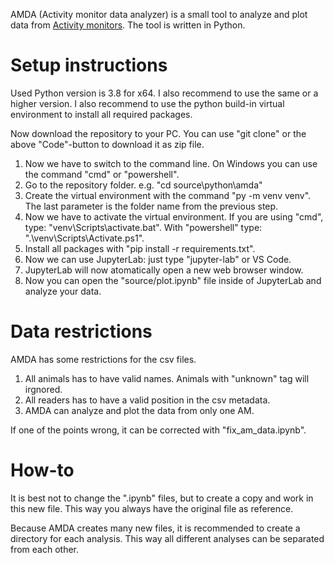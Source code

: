 AMDA (Activity monitor data analyzer) is a small tool to analyze and plot data from [Activity monitors](https://www.phenosys.com/products/activity-monitor/). The tool is written in Python.

# Setup instructions

Used Python version is 3.8 for x64. I also recommend to use the same or a higher version. I also recommend to use the python build-in virtual environment to install all required packages. 

Now download the repository to your PC. You can use "git clone" or the above "Code"-button to download it as zip file.

1. Now we have to switch to the command line. On Windows you can use the command "cmd" or "powershell".
1. Go to the repository folder. e.g. "cd source\python\amda\"
1. Create the virtual environment with the command "py -m venv venv". The last parameter is the folder name from the previous step.
1. Now we have to activate the virtual environment. If you are using "cmd", type: "venv\Scripts\activate.bat". With "powershell" type: ".\venv\Scripts\Activate.ps1".
1. Install all packages with "pip install -r requirements.txt".
1. Now we can use JupyterLab: just type "jupyter-lab" or VS Code.
1. JupyterLab will now atomatically open a new web browser window.
1. Now you can open the "source/plot.ipynb" file inside of JupyterLab and analyze your data.


# Data restrictions

AMDA has some restrictions for the csv files.

1. All animals has to have valid names. Animals with "unknown" tag will irgnored.
1. All readers has to have a valid position in the csv metadata.
1. AMDA can analyze and plot the data from only one AM.

If one of the points wrong, it can be corrected with "fix_am_data.ipynb".

# How-to

It is best not to change the ".ipynb" files, but to create a copy and work in this new file. This way you always have the original file as reference.

Because AMDA creates many new files, it is recommended to create a directory for each analysis. This way all different analyses can be separated from each other.